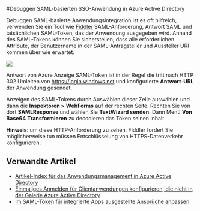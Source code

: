 <properties 
    pageTitle="Das SAML-basierte einmaliges Anwendung in Azure Active Directory Debuggen | Microsoft Azure" 
    description="Informationen Sie zum Debuggen SAML-basierte einmaliges Anwendung in Azure Active Directory " 
    services="active-directory" 
    authors="asmalser-msft"  
    documentationCenter="na" manager="femila"/>
<tags 
    ms.service="active-directory" 
    ms.devlang="na" 
    ms.topic="article" 
    ms.tgt_pltfrm="na" 
    ms.workload="identity" 
    ms.date="02/09/2016" 
    ms.author="asmalser" />

#<a name="how-to-debug-saml-based-single-sign-on-to-applications-in-azure-active-directory"></a>Debuggen SAML-basierten SSO-Anwendung in Azure Active Directory

Debuggen SAML-basierte Anwendungsintegration ist es oft hilfreich, verwenden Sie ein Tool wie [Fiddler](http://www.telerik.com/fiddler) SAML-Anforderung, Antwort SAML und tatsächlichen SAML-Token, das der Anwendung ausgegeben wird. Anhand des SAML-Tokens können Sie sicherstellen, dass alle erforderlichen Attribute, der Benutzername in der SAML-Antragsteller und Aussteller URI kommen über wie erwartet.

![][1]

Antwort von Azure Anzeige SAML-Token ist in der Regel die tritt nach HTTP 302 Umleiten von https://login.windows.net und konfigurierte **Antwort-URL** der Anwendung gesendet. 
 
Anzeigen des SAML-Tokens durch Auswählen dieser Zeile auswählen und dann die **Inspektoren > WebForms** auf der rechten Seite. Rechten Sie von dort **SAMLResponse** und wählen Sie **TextWizard senden**. Dann Menü **Von Base64** **Transformieren** zu decodieren das Token seinen Inhalt.
 
**Hinweis**: um diese HTTP-Anforderung zu sehen, Fiddler fordert Sie möglicherweise tun müssen Entschlüsselung von HTTPS-Datenverkehr konfigurieren.

## <a name="related-articles"></a>Verwandte Artikel

- [Artikel-Index für das Anwendungsmanagement in Azure Active Directory](active-directory-apps-index.md)
- [Einmaliges Anmelden für Clientanwendungen konfigurieren, die nicht in der Galerie Azure Active Directory](active-directory-saas-custom-apps.md)
- [Im SAML-Token für integrierte Apps ausgestellte Ansprüche anpassen](active-directory-saml-claims-customization.md)

<!--Image references-->
[1]: ./media/active-directory-saml-debugging/fiddler.png
